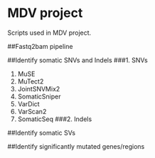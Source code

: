 # MDV project
Scripts used in MDV project. 

##Fastq2bam pipeline

##Identify somatic SNVs and Indels
###1. SNVs
  1. MuSE
  2. MuTect2
  3. JointSNVMix2
  4. SomaticSniper
  5. VarDict
  6. VarScan2
  7. SomaticSeq
###2. Indels

##Identify somatic SVs

##Identify significantly mutated genes/regions

